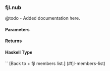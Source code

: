 ### fjl.nub
@todo - Added documentation here.

#### Parameters

#### Returns
 
#### Haskell Type
``
[Back to  + fjl members list.]
(#fjl-members-list)
